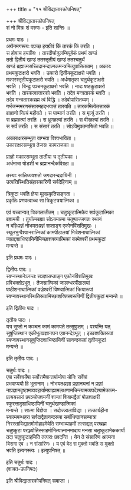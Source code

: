 +++
title = "१५ श्रीविद्यातारकोपनिषत्"

+++
श्रीविद्यातारकोपनिषत्   
शं नो मित्रः शं वरुणः - इति शान्तिः ॥

प्रथमः पादः ।  
अथैनमगस्त्यः पप्रच्छ हयग्रीवं किं तारकं किं तरति ।  
स होवाच हयग्रीवः । तारदीर्घानुलम्बिपूर्वकं प्रथमं खण्डं  
ततो द्वितीयं खण्डं ततस्तृतीयं खण्डं ततश्चतुर्थं  
खण्डं ब्रह्मात्मसच्चिदानन्दात्मकमन्त्रमित्युपासितव्यम् । अकारः  
प्रथमकूटाक्षरो भवति । उकारो द्वितीयकूटाक्षरो भवति ।  
मकारस्तृतीयकूटाक्षरो भवति । अर्धमातृका चतुर्थकूटाक्षरो  
भवति । बिन्दुः पञ्चमकूटाक्षरो भवति । नादः षष्ठकूटाक्षरो  
भवति । तारकत्वात्तारको भवति । तदेव मन्त्रतारकं भवति ।  
तदेव मन्त्रतारकब्रह्म त्वं विद्धि । तदेवोपासितव्यम् ।  
गर्भजन्ममरणसंसारमहद्भयात्तं तारयति । तारकमित्येतत्तारकं  
ब्राह्मणो नित्यं महीयते । स पाप्मानं तरति । स मृत्युं तरति ।  
स ब्रह्महत्यां तरति । स भ्रूणहत्यां तरति । स वीरहत्यां तरति ।  
स सर्वं तरति । स संसारं तरति । सोऽविमुक्तमाश्रितो भवति ॥

अकाराक्षरसम्भूता वाग्भवा विश्वभाविता ।  
उकाराक्षरसम्भूता तेजसः कामराजका ॥

प्राज्ञो मकारसम्भूता तार्तीया च तृतीयका ।  
अर्धमात्रा षोडशी च ब्रह्मानन्दैकविग्रहा ॥

तस्याः सान्निध्यवशतो जगदारन्ददायिनी ।  
उत्पत्तिस्थितिसंहारकारिणी सर्वदेहिनाम् ॥

त्रिकूटा भवति ज्ञेया मूलप्रकृतिसङ्गता ।  
प्रकृतिः प्रणवत्वाच्च सा त्रिकूटत्रयात्मिका ॥

एवं यच्चान्यत् त्रिकालातीतम् । चतुष्कूटात्मिकैव सर्वकूटात्मिका  
ब्रह्ममयी । तुर्यात्मब्रह्मा सोऽयमात्मा चतुष्पाज्जगतः स्थानं  
न बहिःप्रज्ञं नोभयतःप्रज्ञं सप्ताङ्ग एकोनविंशतिमुखः ।  
स्थूलभुग्वैश्वानरात्मिकां कामपीठालयां मित्रेशनाथात्मिकां  
जाग्रद्दशाधिष्ठायिनीमिच्छाशक्त्यात्मिकां कामेश्वरीं प्रथमकूटां  
मन्यन्ते ॥

इति प्रथमः पादः ।

द्वितीयः पादः ।  
स्वप्नस्थानेऽनन्तः सञ्ज्ञासप्ताङ्ग एकोनविंशतिमुखः  
प्रविभक्तोऽभूत् । तैजसात्मिकां जालन्धरपीठालयां  
षष्ठीशनाथात्मिकां वज्रेश्वरीं विष्ण्वात्मिकां क्रियारूपां  
स्वप्नावस्थानस्थितिरूपामिच्छाशक्तिस्वरूपिणीं द्वितीयकूटां मन्यन्ते ॥

इति द्वितीयः पादः ।

तृतीयः पादः ।  
यत्र सुप्तो न कञ्चन कामं कामयते तत्सुषुप्तम् । पश्यन्ति यत्  
सुषुप्तिस्थान एकीभूतप्रज्ञानघन एवानन्देऽभूत् । इच्छाशक्तिरूपां  
स्वप्नावस्थानसुषुप्तिदशाधिष्ठायिनीं सानन्दकलां तृतीयकूटां  
मन्यन्ते ॥

इति तृतीयः पादः ।

चतुर्थः पादः ।  
एषा सर्वेश्वर्येषा सर्वोत्तमैषान्तर्याम्येषा योनिः सर्वेषां  
प्रभवाप्ययौ हि भूतानाम् । नोभयतःप्रज्ञा प्रज्ञानघनां न प्रज्ञां  
नाप्रज्ञामदृष्टामव्यवहार्यामग्राह्यामलक्षणामचिन्त्यामव्यपदेश्यामेकात्म-  
प्रत्ययसारां प्रपञ्चोपशमनीं शान्तां शिवामद्वैतां षोडशाक्षरीं  
स्फुरत्तादृशाधिष्ठायिनीं चतुर्थखण्डात्मिकां  
मन्यन्ते । सात्मा विज्ञेया । सदोज्ज्वलाविद्या । तत्कार्यहीना  
स्वात्मबन्धहरा सर्वदाद्वैतानन्दरूपा सर्बाधिष्ठानसन्मात्रा  
निरस्ताविद्यातमोमोहाहमेवेति सम्भाव्याहमों तत्सद्यत् परम्ब्रह्म  
चतुष्कूटा परञ्ज्योतिस्साहमोमित्यात्मानमादाय मनसा चतुष्कूटामेककार्यां  
तदा चतुष्कूटाहमिति तत्पराः प्रवदन्ति । येन ते संसारिण आत्मना  
विरागा एव । न संसारिणः । य एवं वेद स मुक्तो भवति स मुक्तो  
भवति इत्यगस्त्यः । इत्युपनिषत् ॥

इति चतुर्थः पादः ।  
(शाक्त-उपनिषदः)

इति श्रीविद्यातारकोपनिषत् समाप्ता ।  
  
  
